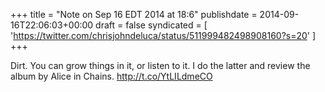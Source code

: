 +++
title = "Note on Sep 16 EDT 2014 at 18:6"
publishdate = 2014-09-16T22:06:03+00:00
draft = false
syndicated = [ 'https://twitter.com/chrisjohndeluca/status/511999482498908160?s=20' ]
+++

Dirt. You can grow things in it, or listen to it. I do the latter and review the album by Alice in Chains. http://t.co/YtLILdmeCO
